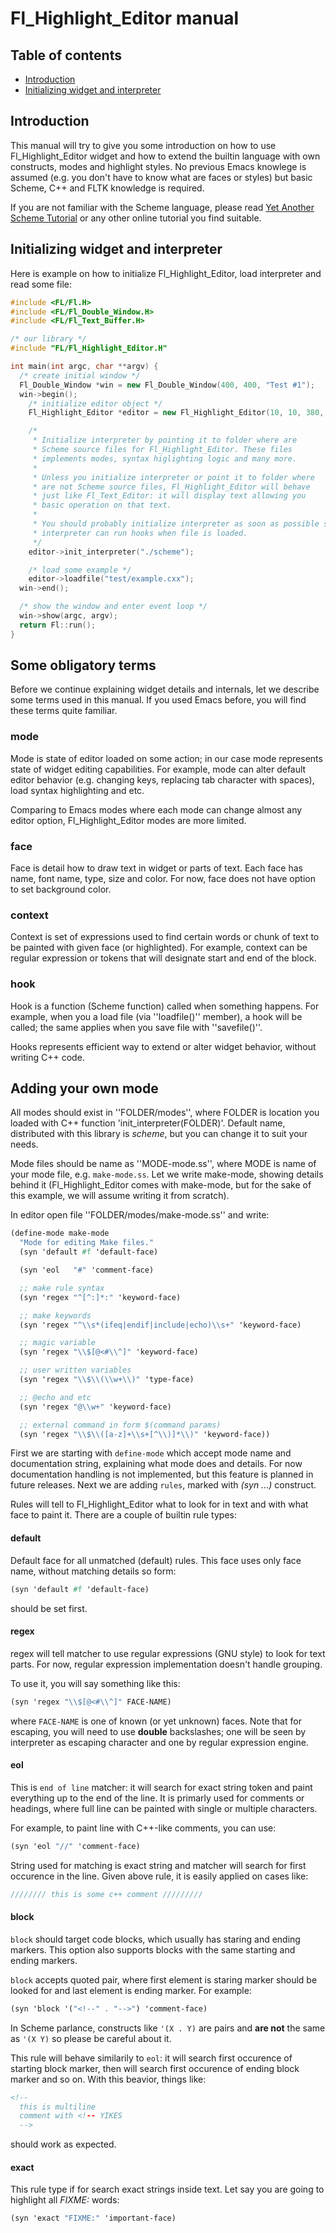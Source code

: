 # Fl_Highlight_Editor manual

## Table of contents

* [Introduction](#introduction)
* [Initializing widget and interpreter](#initializing-widget-and-interpreter)

## Introduction

This manual will try to give you some introduction on how to use
Fl_Highlight_Editor widget and how to extend the builtin language with
own constructs, modes and highlight styles. No previous Emacs
knowlege is assumed (e.g. you don't have to know what are faces or
styles) but basic Scheme, C++ and FLTK knowledge is required.

If you are not familiar with the Scheme language, please read
[Yet Another Scheme Tutorial](http://www.shido.info/lisp/idx_scm_e.html)
or any other online tutorial you find suitable.

## Initializing widget and interpreter

Here is example on how to initialize Fl_Highlight_Editor, load
interpreter and read some file:

```cpp
#include <FL/Fl.H>
#include <FL/Fl_Double_Window.H>
#include <FL/Fl_Text_Buffer.H>

/* our library */
#include "FL/Fl_Highlight_Editor.H"

int main(int argc, char **argv) {
  /* create initial window */
  Fl_Double_Window *win = new Fl_Double_Window(400, 400, "Test #1");
  win->begin();
    /* initialize editor object */
    Fl_Highlight_Editor *editor = new Fl_Highlight_Editor(10, 10, 380, 350);

    /*
     * Initialize interpreter by pointing it to folder where are
     * Scheme source files for Fl_Highlight_Editor. These files
     * implements modes, syntax higlighting logic and many more.
     *
     * Unless you initialize interpreter or point it to folder where
     * are not Scheme source files, Fl_Highlight_Editor will behave
     * just like Fl_Text_Editor: it will display text allowing you
     * basic operation on that text.
	 *
	 * You should probably initialize interpreter as soon as possible so
	 * interpreter can run hooks when file is loaded.
     */
    editor->init_interpreter("./scheme");

    /* load some example */
	editor->loadfile("test/example.cxx");
  win->end();

  /* show the window and enter event loop */
  win->show(argc, argv);
  return Fl::run();
}
```

## Some obligatory terms

Before we continue explaining widget details and internals, let we
describe some terms used in this manual. If you used Emacs before, you
will find these terms quite familiar.

### mode

Mode is state of editor loaded on some action; in our case mode
represents state of widget editing capabilities. For example, mode can
alter default editor behavior (e.g. changing keys, replacing tab
character with spaces), load syntax highlighting and etc.

Comparing to Emacs modes where each mode can change almost any editor
option, Fl_Highlight_Editor modes are more limited.

### face

Face is detail how to draw text in widget or parts of text. Each face
has name, font name, type, size and color. For now, face does not have
option to set background color.

### context

Context is set of expressions used to find certain words or chunk of
text to be painted with given face (or highlighted). For example,
context can be regular expression or tokens that will designate start
and end of the block.

### hook

Hook is a function (Scheme function) called when something
happens. For example, when you a load file (via ''loadfile()'' member),
a hook will be called; the same applies when you save file with ''savefile()''.

Hooks represents efficient way to extend or alter widget behavior,
without writing C++ code.

## Adding your own mode

All modes should exist in ''FOLDER/modes'', where FOLDER is location
you loaded with C++ function 'init_interpreter(FOLDER)'. Default name,
distributed with this library is *scheme*, but you can change it to
suit your needs.

Mode files should be name as ''MODE-mode.ss'', where MODE is name of
your mode file, e.g. `make-mode.ss`. Let we write make-mode, showing
details behind it (Fl_Highlight_Editor comes with make-mode, but for
the sake of this example, we will assume writing it from scratch).

In editor open file ''FOLDER/modes/make-mode.ss'' and write:

```scheme
(define-mode make-mode
  "Mode for editing Make files."
  (syn 'default #f 'default-face)

  (syn 'eol   "#" 'comment-face)

  ;; make rule syntax
  (syn 'regex "^[^:]*:" 'keyword-face)

  ;; make keywords
  (syn 'regex "^\\s*(ifeq|endif|include|echo)\\s+" 'keyword-face)

  ;; magic variable
  (syn 'regex "\\$[@<#\\^]" 'keyword-face)

  ;; user written variables
  (syn 'regex "\\$\\(\\w+\\)" 'type-face)

  ;; @echo and etc
  (syn 'regex "@\\w+" 'keyword-face)

  ;; external command in form $(command params)
  (syn 'regex "\\$\\([a-z]+\\s+[^\\)]*\\)" 'keyword-face))
```

First we are starting with `define-mode` which accept mode name and
documentation string, explaining what mode does and details. For now
documentation handling is not implemented, but this feature is planned
in future releases. Next we are adding `rules`, marked with
*(syn ...)* construct.

Rules will tell to Fl_Highlight_Editor what to look for in text and
with what face to paint it. There are a couple of builtin rule types:

#### default

Default face for all unmatched (default) rules. This face uses only
face name, without matching details so form:

```scheme
(syn 'default #f 'default-face)
```

should be set first.

#### regex

regex will tell matcher to use regular expressions (GNU style) to look
for text parts. For now, regular expression implementation doesn't
handle grouping.

To use it, you will say something like this:

```scheme
(syn 'regex "\\$[@<#\\^]" FACE-NAME)
```

where `FACE-NAME` is one of known (or yet unknown) faces. Note that
for escaping, you will need to use **double** backslashes; one will be
seen by interpreter as escaping character and one by regular
expression engine.

#### eol

This is `end of line` matcher: it will search for exact string token
and paint everything up to the end of the line. It is primarly used
for comments or headings, where full line can be painted with single
or multiple characters.

For example, to paint line with C++-like comments, you can use:

```scheme
(syn 'eol "//" 'comment-face)
```

String used for matching is exact string and matcher will search for
first occurence in the line. Given above rule, it is easily applied on
cases like:

```cpp
//////// this is some c++ comment /////////
```

#### block

`block` should target code blocks, which usually has staring and
ending markers. This option also supports blocks with the same
starting and ending markers.

`block` accepts quoted pair, where first element is staring marker
should be looked for and last element is ending marker. For example:

```scheme
(syn 'block '("<!--" . "-->") 'comment-face)
```

In Scheme parlance, constructs like `'(X . Y)` are pairs and **are
not** the same as `'(X Y)` so please be careful about it.

This rule will behave similarily to `eol`: it will search first
occurence of starting block marker, then will search first occurence
of ending block marker and so on. With this beavior, things like:

```html
<!--
  this is multiline
  comment with <!-- YIKES
  -->
```

should work as expected.

#### exact

This rule type if for search exact strings inside text. Let say you
are going to highlight all *FIXME:* words:

```scheme
(syn 'exact "FIXME:" 'important-face)
```
